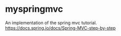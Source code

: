 # myspringmvc
An implementation of the spring mvc tutorial. 
https://docs.spring.io/docs/Spring-MVC-step-by-step
